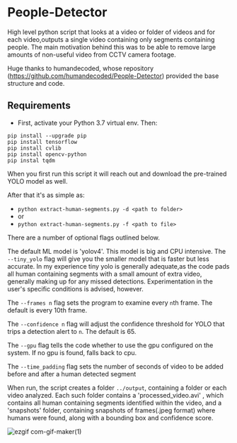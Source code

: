 # People-Detector
High level python script that looks at a video or folder of videos and for each video,outputs a single video containing only segments containing people. The main motivation behind this was to be able to remove large amounts of non-useful video from CCTV camera footage.

Huge thanks to humandecoded, whose repository (https://github.com/humandecoded/People-Detector) provided the base structure and code.

## Requirements 
* First, activate your Python 3.7 virtual env.  Then:
```
pip install --upgrade pip
pip install tensorflow
pip install cvlib
pip install opencv-python
pip instal tqdm
```

When you first run this script it will reach out and download the pre-trained YOLO model as well.

After that it's as simple as:
* `python extract-human-segments.py -d <path to folder>`
* or
* `python extract-human-segments.py -f <path to file>`

There are a number of optional flags outlined below.

The default ML model is 'yolov4'. This model is big and CPU intensive. The `--tiny_yolo` flag will give you the smaller model that is faster but less accurate.
In my experience tiny yolo is generally adequate,as the code pads all human containing segments with a small amount of extra video, generally making up for any missed detections. Experimentation in the user's specific conditions is advised, however.


The `--frames n`  flag sets the program to examine every `n`th frame. The default is every 10th frame.

The `--confidence n`  flag will adjust the confidence threshold for YOLO that trips a detection alert to `n`. The default is 65.

The `--gpu` flag tells the code whether to use the gpu configured on the system. If no gpu is found, falls back to cpu.

The `--time_padding` flag sets the number of seconds of video to be added before and after a human detected segment



When run, the script creates a folder `../output`, containing a folder or each video analyzed. Each such folder contains a 'processed_video.avi' , which  contains all human containing segments identified within the video, and a 'snapshots' folder, containing snapshots of frames(.jpeg format) where humans were found, along with a bounding box and confidence score. 






![ezgif com-gif-maker(1)](https://user-images.githubusercontent.com/29563101/117713270-11e01700-b1f3-11eb-9572-c1ec582666d3.gif)



